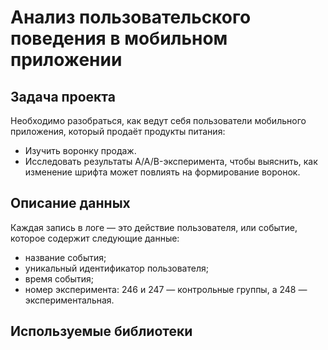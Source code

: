 # Анализ пользовательского поведения в мобильном приложении
## Задача проекта
Необходимо разобраться, как ведут себя пользователи мобильного приложения, который продаёт продукты питания:
* Изучить воронку продаж. 
* Исследовать результаты A/A/B-эксперимента, чтобы выяснить, как изменение шрифта может повлиять на формирование воронок.
## Описание данных
Каждая запись в логе — это действие пользователя, или событие, которое содержит следующие данные:
* название события;
* уникальный идентификатор пользователя;
* время события;
* номер эксперимента: 246 и 247 — контрольные группы, а 248 — экспериментальная.
## Используемые библиотеки

